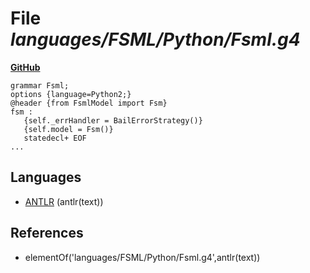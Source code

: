# File _languages/FSML/Python/Fsml.g4_
**[GitHub](https://github.com/softlang/yas/blob/master/languages/FSML/Python/Fsml.g4)**
```
grammar Fsml;
options {language=Python2;}
@header {from FsmlModel import Fsm}
fsm :
   {self._errHandler = BailErrorStrategy()}
   {self.model = Fsm()}
   statedecl+ EOF
...
```

## Languages
* [ANTLR](../languages/ANTLR.md) (antlr(text))

## References
* elementOf('languages/FSML/Python/Fsml.g4',antlr(text))

